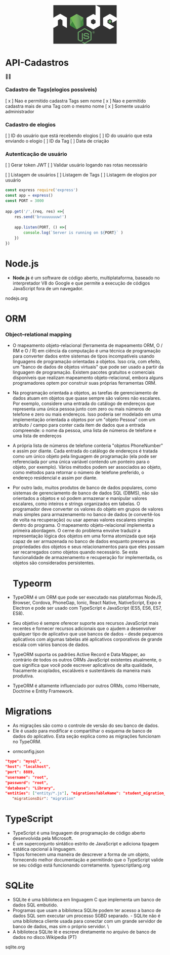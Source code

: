 <center>
<img src="/node.png" alt="node" width="200"/>
</center>

# API-Cadastros

🧑‍💻

### Cadastro de Tags(elogios possíveis)

[ x ] Nao e permitido cadastra Tags sem nome
[ x ] Nao e permitido cadastra mais de uma Tag com o mesmo nome
[ x ] Somente usuário administrador

### Cadastro de elogios

[ ] ID do usuário que está recebendo elogios
[ ] ID do usuário que esta enviando o elogio
[ ] ID da Tag
[ ] Data de criação

### Autenticação de usuário

[ ] Gerar token JWT
[ ] Validar usuário logando nas rotas necessário

[ ] Listagem de usuários
[ ] Listagem de Tags
[ ] Listagem de elogios por usuário

```ts
const express require('express')
const app = express()
const PORT = 3000

app.get('/',(req, res) =>{
    res.send('bruuuuuuuw!')

    app.listen(PORT, () =>{
        console.log(`Server is running on ${PORT}` )
    })
})

```

# Node.js

- **Node.js** é um software de código aberto, multiplataforma, baseado no interpretador V8 do Google e que permite a execução de códigos JavaScript fora de um navegador.

nodejs.org

# ORM

### Object–relational mapping

- O mapeamento objeto-relacional (ferramenta de mapeamento ORM, O / RM e O / R) em ciência da computação é uma técnica de programação para converter dados entre sistemas de tipos incompatíveis usando linguagens de programação orientadas a objetos. Isso cria, com efeito, um "banco de dados de objetos virtuais" que pode ser usado a partir da linguagem de programação.
  Existem pacotes gratuitos e comerciais disponíveis que realizam mapeamento objeto-relacional, embora alguns programadores optem por construir suas próprias ferramentas ORM.

- Na programação orientada a objetos, as tarefas de gerenciamento de dados atuam em objetos que quase sempre são valores não escalares. Por exemplo,
  considere uma entrada do catálogo de endereços que representa uma única pessoa junto com zero ou mais números de telefone e zero ou mais endereços. Isso poderia ser modelado em uma implementação orientada a objetos por um "objeto Pessoa" com um atributo / campo para conter cada item de dados que a entrada compreende: o nome da pessoa, uma lista de números de telefone e uma lista de endereços
- A própria lista de números de telefone conteria "objetos PhoneNumber" e assim por diante. Cada entrada do catálogo de endereços é tratada como um único objeto pela linguagem de programação (ela pode ser referenciada por uma única variável contendo um ponteiro para o objeto, por exemplo). Vários métodos podem ser associados ao objeto,
  como métodos para retornar o número de telefone preferido, o endereço residencial e assim por diante.

- Por outro lado, muitos produtos de banco de dados populares, como sistemas de gerenciamento de banco de dados SQL (DBMS), não são orientados a objetos e só podem armazenar e manipular valores escalares, como inteiros e strings organizados em tabelas.
  O programador deve converter os valores do objeto em grupos de valores mais simples para armazenamento no banco de dados (e convertê-los de volta na recuperação) ou usar apenas valores escalares simples dentro do programa. O mapeamento objeto-relacional implementa a primeira abordagem.
  O cerne do problema envolve traduzir a representação lógica dos objetos em uma forma atomizada que seja capaz de ser armazenada no banco de dados enquanto preserva as propriedades dos objetos e seus relacionamentos para que eles possam ser recarregados como objetos quando necessário. Se esta funcionalidade de armazenamento e recuperação for implementada,
  os objetos são considerados persistentes.

  # Typeorm

- TypeORM é um ORM que pode ser executado nas plataformas NodeJS, Browser, Cordova, PhoneGap, Ionic, React Native, NativeScript, Expo e Electron e pode ser usado com TypeScript e JavaScript (ES5, ES6, ES7, ES8).
- Seu objetivo é sempre oferecer suporte aos recursos JavaScript mais recentes e fornecer recursos adicionais que o ajudem a desenvolver qualquer tipo de aplicativo que use bancos de dados - desde pequenos aplicativos com algumas tabelas até aplicativos corporativos de grande escala com vários bancos de dados.

- TypeORM suporta os padrões Active Record e Data Mapper,
  ao contrário de todos os outros ORMs JavaScript existentes atualmente, o que significa que você pode escrever aplicativos de alta qualidade, fracamente acoplados, escaláveis ​​e sustentáveis ​​da maneira mais produtiva.

- TypeORM é altamente influenciado por outros ORMs, como Hibernate, Doctrine e Entity Framework.

# Migrations

- As migrações são como o controle de versão do seu banco de dados.
- Ele é usado para modificar e compartilhar o esquema de banco de dados do aplicativo. Esta seção explica como as migrações funcionam no TypeORM.

* ormconfig.json

```json
"type": "mysql",
"host": "localhost",
"port": 8889,
"username": "root",
"password": "root",
"database": "Library",
"entities": ["entity/*.js"], "migrationsTableName": "student_migration_table", "migrations": ["migration/*.js"], "cli": {
   "migrationsDir": "migration"
```

# TypeScript

- TypeScript é uma linguagem de programação de código aberto desenvolvida pela Microsoft.
- É um superconjunto sintático estrito de JavaScript e adiciona tipagem estática opcional à linguagem.
- Tipos fornecem uma maneira de descrever a forma de um objeto, fornecendo melhor documentação e permitindo que o TypeScript valide se seu código está funcionando corretamente.
  typescriptlang.org

# SQLite

- SQLite é uma biblioteca em linguagem C que implementa um banco de dados SQL embutido.
- Programas que usam a biblioteca SQLite podem ter acesso a banco de dados SQL sem executar um processo SGBD separado. - SQLite não é uma biblioteca cliente usada para conectar com um grande servidor de banco de dados, mas sim o próprio servidor. \
- A biblioteca SQLite lê e escreve diretamente no arquivo de banco de dados no disco.Wikipedia (PT)

sqlite.org
